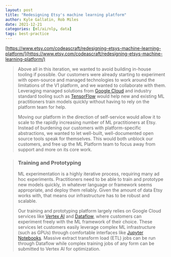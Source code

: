 ```yaml
---
layout: post
title: "Redesigning Etsy's machine learning platform"
author: Kyle Gallatin, Rob Miles
date: 2021-12-21
categories: [ml/ai/nlp, data]
tags: best-practice
---
```


[https://www.etsy.com/codeascraft/redesigning-etsys-machine-learning-platform/](https://www.etsy.com/codeascraft/redesigning-etsys-machine-learning-platform/)

> Above all in this iteration, we wanted to avoid building in-house tooling if possible. Our customers were already starting to experiment with open-source and managed technologies to work around the limitations of the V1 platform, and we wanted to collaborate with them. Leveraging managed solutions from [Google Cloud](https://cloud.google.com/) and industry standard tooling such as [TensorFlow](https://www.tensorflow.org/) would help new and existing ML practitioners train models quickly without having to rely on the platform team for help.
>
> Moving our platform in the direction of self-service would allow it to scale to the rapidly increasing number of ML practitioners at Etsy. Instead of burdening our customers with platform-specific abstractions, we wanted to let well-built, well-documented open source tools speak for themselves. This would both unblock our customers, and free up the ML Platform team to focus away from support and more on its core work.

> ### Training and Prototyping
>
> ML experimentation is a highly iterative process, requiring many ad hoc experiments. Practitioners need to be able to train and prototype new models quickly, in whatever language or framework seems appropriate, and deploy them reliably. Given the amount of data Etsy works with, that means our infrastructure has to be robust and scalable.
>
> Our training and prototyping platform largely relies on Google Cloud services like [Vertex AI](https://cloud.google.com/vertex-ai) and [Dataflow](https://cloud.google.com/dataflow), where customers can experiment freely with the ML framework of their choice. These services let customers easily leverage complex ML infrastructure (such as GPUs) through comfortable interfaces like [Jupyter Notebooks](https://jupyter.org/). Massive extract transform load (ETL) jobs can be run through Dataflow while complex training jobs of any form can be submitted to Vertex AI for optimization.
